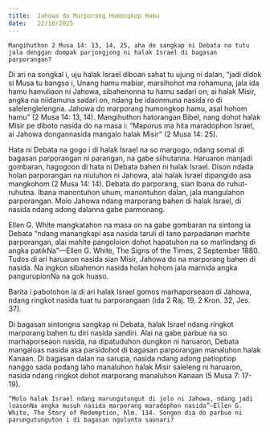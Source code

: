 ```yaml
---
title:  Jahowa do Marporang Humongkop Hamu
date:   22/10/2025
---
```


`Mangihuthon 2 Musa 14: 13, 14, 25, aha do sangkap ni Debata na tutu jala denggan dompak parjongjong ni halak Israel di bagasan parporangan?`

Di ari na songkal i, uju halak Israel diboan sahat tu ujung ni dalan, “jadi didok si Musa tu bangso i, Unang hamu mabiar, marsihohot ma rohamuna, jala ida hamu hamuliaon ni Jahowa, sibahenonna tu hamu sadari on; ai halak Misir, angka na niidamuna sadari on, ndang be idaonmuna nasida ro di salelenglelengna. Jahowa do marporang humongkop hamu, asal hohom hamu” (2 Musa 14: 13, 14). Mangihuthon hatorangan Bibel, nang dohot halak Misir pe diboto nasida do na masa i: “Maporus ma hita maradophon Israel, ai Jahowa dongannasida mangalo halak Misir” (2 Musa 14: 25).

Hata ni Debata na gogo i di halak Israel na so margogo, ndang somal di bagasan parporangan ni parangan, na gabe siihutanna. Haruaron manjadi gombaran, hagogoon di hata ni Debata bahen ni halak Israel. Dison ndada holan parporangan na niuluhon ni Jahowa, alai halak Israel dipangido asa mangkohom (2 Musa 14: 14). Debata do parporang, sian Ibana do ruhut-ruhutna. Ibana manontuhon uhum, manontuhon dalan, jala mangulahon parporangan. Molo Jahowa ndang marporang bahen di halak Israel, di nasida ndang adong dalanna gabe parmonang.

Ellen G. White mangkatahon na masa on na gabe gombaran na sintong ia Debata “ndang manangkapi asa nasida taruli di tano parpadanan marhite parporangan, alai mahite pangoloion dohot hapatuhon na so marlindang di angka patikNa”—Ellen G. White, The Signs of the Times, 2 September 1880. Tudos di ari haruaron nasida sian Misir, Jahowa do na marporang bahen di nasida. Na ingkon sibahenon nasida holan hohom jala marnida angka pangurupionNa na gok huaso.

Barita i pabotohon ia di ari halak Israel gomos marhaporseaon di Jahowa, ndang ringkot nasida tuat tu parporangaan (ida 2 Raj. 19, 2 Kron. 32, Jes. 37).

Di bagasan sintongna sangkap ni Debata, halak Israel ndang ringkot marporang bahen tu diri nasida sandiri. Alai na gabe parbue na so marhaporseaon nasida, na dipatuduhon dungkon ni haruaron, Debata mangaloas nasida asa parsidohot di bagasan parporangan manaluhon halak Kanaan. Di bagasan dalan na sarupa, nasida ndang adong  patioptiop nanggo sada podang laho manaluhon halak Misir saleleng ni haruaron, nasida ndang ringkot dohot marporang manaluhon Kanaan (5 Musa 7: 17-19).

`“Molo halak Israel ndang marungutungut di jolo ni Jahowa, ndang jadi loasonNa angka musuh nasida marporang maradophon nasida”—Ellen G. White, The Story of Redemption, hlm. 134. Songon dia do parbue ni parungutunguton i di bagasan ngolunta saonari?`